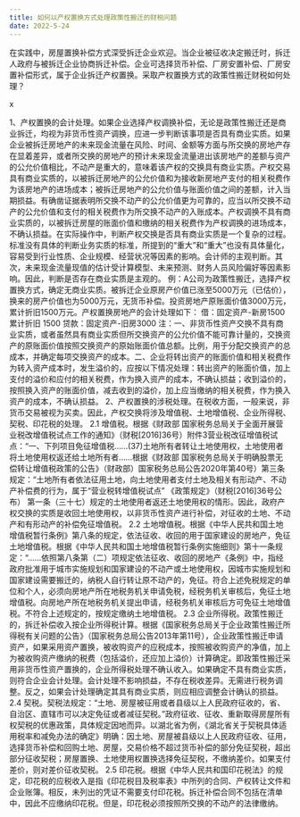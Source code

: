 ```yaml
---
title: 如何以产权置换方式处理政策性搬迁的财税问题
date: 2022-5-24
---
```

在实践中，房屋置换补偿方式深受拆迁企业欢迎。当企业被征收决定搬迁时，拆迁人政府与被拆迁企业协商拆迁补偿。企业可选择货币补偿、厂房安置补偿、厂房安置补偿形式，属于企业拆迁产权置换。采取产权置换方式的政策性搬迁财税如何处理？
<!-- more -->x
1、产权置换的会计处理。如果企业选择产权调换补偿，无论是政策性搬迁还是商业拆迁，均视为非货币性资产调换，应进一步判断该事项是否具有商业实质。如果企业被拆迁房地产的未来现金流量在风险、时间、金额等方面与所交换的房地产存在显着差异，或者所交换的房地产的预计未来现金流量进出该房地产的差额与资产的公允价值相比，不动产是重大的，意味着该产权的交换具有商业实质。产权交易具有商业实质的，以被拆迁房地产的公允价值和为接收新房地产支付的相关税费作为该房地产的进场成本；被拆迁房地产的公允价值与账面价值之间的差额，计入当期损益。有确凿证据表明所交换不动产的公允价值更为可靠的，应当以所交换不动产的公允价值和支付的相关税费作为所交换不动产的入账成本。产权调换不具有商业实质的，以被拆迁房屋的账面价值和缴纳的相关税费作为产权调换的进场成本，不确认损益。在实际操作中，判断产权交换是否具有商业实质是一个复杂的过程。标准没有具体的判断业务实质的标准，所提到的“重大”和“重大”也没有具体量化，容易受到行业性质、企业规模、经营状况等因素的影响。会计师的主观判断。其次，未来现金流量现值的估计受计算模型、未来预测、财务人员风险偏好等因素影响。因此，判断是否存在商业实质是主观的。
例：A公司为政策性搬迁，选择产权置换方式，确定无商业实质。被拆迁企业原房产价值已涨至5000万元（已估价），换来的房产价值也为5000万元，无货币补偿。投资房地产原账面价值3000万元，累计折旧1500万元。产权置换房地产的会计处理如下：
借：固定资产-新房1500
累计折旧 1500
贷款：固定资产-旧房3000
注：一、非货币性资产交换不具有商业实质，或者虽然具有商业实质但所交换资产的公允价值不能可靠计量的，交换资产的原账面价值按照交换资产的原始账面价值总额。比例，用于分配交换资产的总成本，并确定每项交换资产的成本。二、企业将转出资产的账面价值和相关税费作为转入资产成本时，发生溢价的，应按以下情况处理：转出资产的账面价值，加上支付的溢价和应付的相关税费，作为换入资产的成本，不确认损益；收到溢价的，按照换入资产的账面价值，减去收到的溢价，加上应当缴纳的相关税费，作为换入资产的成本，不确认损益。
2、产权置换的涉税处理。在税收方面，一般来说，非货币交易被视为买卖。因此，产权交换将涉及增值税、土地增值税、企业所得税、契税、印花税的处理。
2.1 增值税。根据《财政部 国家税务总局关于全面开展营业税改增值税试点工作的通知》（财税[2016]36号）附件3营业税改征增值税试点：“一、下列项目免征增值税……(37)土地所有者转让土地使用权，土地使用者将土地使用权返还给土地所有者……根据《财政部 国家税务总局关于明确股票无偿转让增值税政策的公告》（财政部）国家税务总局公告2020年第40号）第三条规定：“土地所有者依法征用土地，向土地使用者支付土地及相关有形动产、不动产补偿费的行为，属于“营业税转增值税试点” 《政策规定》（财税[2016]36号公布） 第一条（三十七）规定的土地使用者返还土地使用权的情形。因此，政府产权交换的实质是收回土地使用权，以非货币性资产进行补偿，对征收的土地、不动产和有形动产的补偿免征增值税。
2.2 土地增值税。根据《中华人民共和国土地增值税暂行条例》第八条的规定，依法征收、收回的用于国家建设的房地产，免征土地增值税。根据《中华人民共和国土地增值税暂行条例实施细则》第十一条规定：“……依照第八条第（二）项规定依法征收、收回的房地产《条例》中，指经政府批准用于城市实施规划和国家建设的不动产或土地使用权，因城市实施规划和国家建设需要搬迁的，纳税人自行转让原不动产的，免征。符合上述免税规定的单位和个人，必须向房地产所在地税务机关申请免税，经税务机关审核后，免征土地增值税。向房地产所在地税务机关提出申请，经税务机关审核后方可免征土地增值税。不符合上述规定的，按规定缴纳土地增值税。
2.3 企业所得税。政策性搬迁的，拆迁补偿收入按企业所得税计算。根据《国家税务总局关于企业政策性搬迁所得税有关问题的公告》（国家税务总局公告2013年第11号），企业政策性搬迁申请资产，如果采用资产置换，被收购资产的应税成本，按照被收购资产的净值，加上为被收购资产缴纳的税费（包括溢价，还应加上溢价）计算确定。即政策性搬迁采用非货币性资产置换的，企业所得税处理不确认收入。如果确定不具有商业实质，则符合企业会计处理。会计处理不影响损益，不存在税收差异。无需进行税务调整。反之，如果会计处理确定其具有商业实质，则应相应调整会计确认的损益。
2.4 契税。契税法规定：“土地、房屋被征用或者县级以上人民政府征收的，省、自治区、直辖市可以决定免征或者减征契税。”政府征收、征收、重新取得房屋所有权契税的优惠政策，具体规定因地而异。以湖北省为例，《湖北省关于契税具体适用税率和减免办法的确定》明确：因土地、房屋被县级以上人民政府征收、征用，选择货币补偿和回购土地、房屋，交易价格不超过货币补偿的部分免征契税，超出部分征收契税；房屋置换、土地使用权置换选择免征契税，不缴纳差价。如果支付差价，则对差价征收契税。
2.5 印花税。根据《中华人民共和国印花税法》的规定，印花税的应税收入是指《印花税目及税率表》中所列的合同、产权转让文件和企业账簿。相反，未列出的凭证不需要支付印花税。拆迁补偿合同不包括在清单中，因此不应缴纳印花税。但是，印花税必须按照所交换的不动产的法律缴纳。